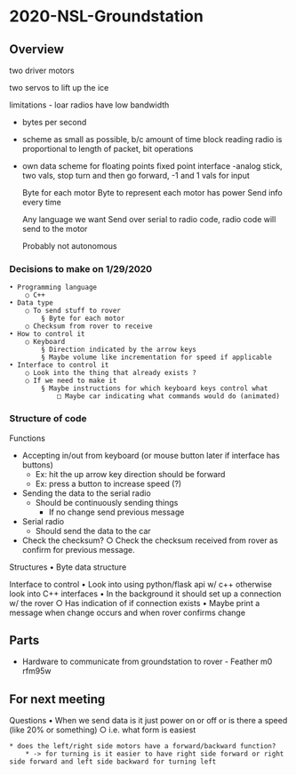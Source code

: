 # 2020-NSL-Groundstation

## Overview 
two driver motors

two servos to lift up the ice 

limitations - loar radios have low bandwidth
* bytes per second
* scheme as small as possible, b/c amount of time block reading radio is proportional to length of packet, bit operations
* own data scheme for floating points
		fixed point
	interface -analog stick, two vals, stop turn and then go forward, -1 and 1 vals for input
	
	
	Byte for each motor
	Byte to represent each motor has power
		Send info every time
	
	Any language we want
	Send over serial to radio code, radio code will send to the motor
	
	Probably not autonomous 
	

### Decisions to make on 1/29/2020
	• Programming language
		○ C++
	• Data type
		○ To send stuff to rover
			§ Byte for each motor
		○ Checksum from rover to receive
	• How to control it
		○ Keyboard
			§ Direction indicated by the arrow keys
			§ Maybe volume like incrementation for speed if applicable
	• Interface to control it
		○ Look into the thing that already exists ?
		○ If we need to make it
			§ Maybe instructions for which keyboard keys control what
				□ Maybe car indicating what commands would do (animated)

### Structure of code
Functions
* Accepting in/out from keyboard (or mouse button later if interface has buttons)
	* Ex: hit the up arrow key direction should be forward
	* Ex: press a button to increase speed (?)
* Sending the data to the serial radio
	* Should be continuously sending things
		* If no change send previous message
* Serial radio
	* Should send the data to the car
* Check the checksum?
	○ Check the checksum received from rover as confirm for previous message. 


Structures
	• Byte data structure


Interface to control
	• Look into using python/flask api w/ c++ otherwise look into C++ interfaces
	• In the background it should set up a connection w/ the rover
		○ Has indication of if connection exists
	• Maybe print a message when change occurs and when rover confirms change
	
	
## Parts
* Hardware to communicate from groundstation to rover - Feather m0 rfm95w


## For next meeting
Questions
	• When we send data is it just power on or off or is there a speed (like 20% or something)
		○ i.e. what form is easiest
		
	* does the left/right side motors have a forward/backward function?
		* -> for turning is it easier to have right side forward or right side forward and left side backward for turning left


	


